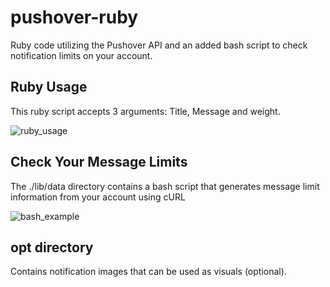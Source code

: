 # pushover-ruby
 Ruby code utilizing the Pushover API and an added bash script to check notification limits on your account.
 
## Ruby Usage
 This ruby script accepts 3 arguments: Title, Message and weight.
 
 ![ruby_usage](https://github.com/BloodieToes/pushover-ruby/assets/116280844/9bcd174a-8d09-4567-9b7d-fee832d69933)
 
## Check Your Message Limits
 The ./lib/data directory contains a bash script that generates message limit information from your account using cURL

 ![bash_example](https://github.com/BloodieToes/pushover-ruby/assets/116280844/bef516fb-b2b2-45b2-94c0-e4274e4dc937)
 
## opt directory
 Contains notification images that can be used as visuals (optional).
